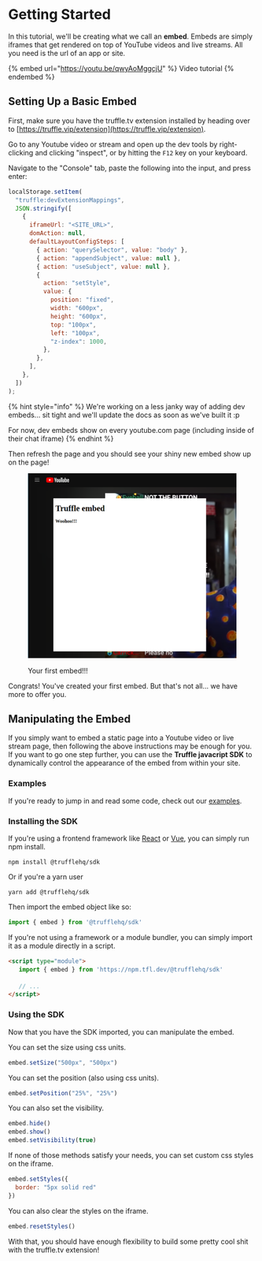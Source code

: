 # Getting Started

In this tutorial, we'll be creating what we call an **embed**. Embeds are simply iframes that get rendered on top of YouTube videos and live streams. All you need is the url of an app or site.

{% embed url="https://youtu.be/qwyAoMggcjU" %}
Video tutorial
{% endembed %}

## Setting Up a Basic Embed

First, make sure you have the truffle.tv extension installed by heading over to [https://truffle.vip/extension](https://truffle.vip/extension).

Go to any Youtube video or stream and open up the dev tools by right-clicking and clicking "inspect", or by hitting the `F12` key on your keyboard.

Navigate to the "Console" tab, paste the following into the input, and press enter:

```javascript
localStorage.setItem(
  "truffle:devExtensionMappings",
  JSON.stringify([
    {
      iframeUrl: "<SITE_URL>",
      domAction: null,
      defaultLayoutConfigSteps: [
        { action: "querySelector", value: "body" },
        { action: "appendSubject", value: null },
        { action: "useSubject", value: null },
        {
          action: "setStyle",
          value: {
            position: "fixed",
            width: "600px",
            height: "600px",
            top: "100px",
            left: "100px",
            "z-index": 1000,
          },
        },
      ],
    },
  ])
);
```

{% hint style="info" %}
We're working on a less janky way of adding dev embeds... sit tight and we'll update the docs as soon as we've built it :p&#x20;

For now, dev embeds show on every youtube.com page (including inside of their chat iframe)
{% endhint %}

Then refresh the page and you should see your shiny new embed show up on the page!

<figure><img src="../.gitbook/assets/image.png" alt=""><figcaption><p>Your first embed!!!</p></figcaption></figure>

Congrats! You've created your first embed. But that's not all... we have more to offer you.

## Manipulating the Embed

If you simply want to embed a static page into a Youtube video or live stream page, then following the above instructions may be enough for you. If you want to go one step further, you can use the **Truffle javacript SDK** to dynamically control the appearance of the embed from within your site.

### Examples

If you're ready to jump in and read some code, check out our [examples](https://github.com/trufflehq/truffle-packages/tree/0b7189daa625ac339e872fea19020ee26eb1c266/npm/sdk/examples).

### Installing the SDK

If you're using a frontend framework like [React](../reference/mycelium-api/models/economyaction/) or [Vue](https://vuejs.org/), you can simply run npm install.

```shell
npm install @trufflehq/sdk
```

Or if you're a yarn user

```shell
yarn add @trufflehq/sdk
```

Then import the embed object like so:

```javascript
import { embed } from '@trufflehq/sdk'
```

If you're not using a framework or a module bundler, you can simply import it as a module directly in a script.

```html
<script type="module">
   import { embed } from 'https://npm.tfl.dev/@trufflehq/sdk'
   
   // ...
</script>
```

### Using the SDK

Now that you have the SDK imported, you can manipulate the embed.

You can set the size using css units.

```javascript
embed.setSize("500px", "500px")
```

You can set the position (also using css units).

```javascript
embed.setPosition("25%", "25%")
```

You can also set the visibility.

```javascript
embed.hide()
embed.show()
embed.setVisibility(true)
```

If none of those methods satisfy your needs, you can set custom css styles on the iframe.

```javascript
embed.setStyles({
  border: "5px solid red"
})
```

You can also clear the styles on the iframe.

```javascript
embed.resetStyles()
```

With that, you should have enough flexibility to build some pretty cool shit with the truffle.tv extension!
